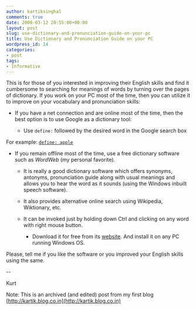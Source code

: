 ```yaml
---
author: kartiksinghal
comments: true
date: 2008-03-12 20:55:00+00:00
layout: post
slug: use-dictionary-and-pronunciation-guide-on-your-pc
title: Use Dictionary and Pronunciation Guide on your PC
wordpress_id: 14
categories:
- post
tags:
- Informative
---
```


   

This is for those of you interested in improving their English skills and find it cumbersome to searching for meanings of words by turning over the pages of dictionary.  If you work on your PC most of the time, then you can utilize it to improve on your vocabulary and pronunciation skills:






  * If you have a net connection and are online most of the time, then the best option is to use Google as a dictionary tool:     


    * Use `define:` followed by the desired word in the Google search box







For example: [`define: apple`](http://www.google.co.in/search?hl=en&q=define%3A+apple&btnG=Google+Search&meta=)






  * If you remain offline most of the time, use a free dictionary software such as _WordWeb_ (my personal favorite).     


    * It is really a good dictionary software which offers synonyms, antonyms, pronunciation guide along with usual meanings and allows you to hear the word as it sounds (using the Windows inbuilt speech software).


    * It also provides alternative online search using Wikipedia, Wiktionary, etc.


    * It can be invoked just by holding down Ctrl and clicking on any word with right mouse button.     


      * Download it for free from its [website](http://wordweb.info/free/). And install it on any PC running Windows OS.










Please, tell me if you like the software or you improved your English skills using the same.




--




Kurt 




Note: This is an archived (and edited) post from my first blog [http://kartik.blog.co.in](http://kartik.blog.co.in)


  
